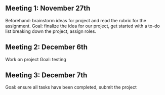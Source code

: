## Meeting 1: November 27th
Beforehand: brainstorm ideas for project and read the rubric for the assignment.
Goal: finalize the idea for our project, get started with a to-do list breaking down the project, assign roles.

## Meeting 2: December 6th
Work on project
Goal: testing

## Meeting 3: December 7th
Goal: ensure all tasks have been completed, submit the project